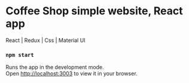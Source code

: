 # Coffee Shop simple website, React app

React | Redux | Css | Material UI

### `npm start`

Runs the app in the development mode.\
Open [http://localhost:3003](http://localhost:3003) to view it in your browser.
